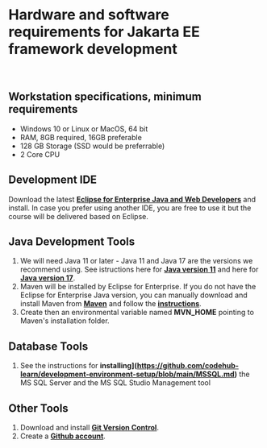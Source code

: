# Hardware and software requirements for Jakarta EE framework development
&nbsp;
&nbsp;

## Workstation specifications, minimum requirements
- Windows 10 or Linux or MacOS, 64 bit
- RAM, 8GB required, 16GB preferable
- 128 GB Storage (SSD would be preferrable)
- 2 Core CPU

## Development IDE
Download the latest **[Eclipse for Enterprise Java and Web Developers](https://www.eclipse.org/downloads/packages/release/2022-12/r/eclipse-ide-enterprise-java-and-web-developers)** and install. 
In case you prefer using another IDE, you are free to use it but the course will be delivered based on Eclipse. 

## Java Development Tools
1. We will need Java 11 or later - Java 11 and Java 17 are the versions we recommend using. See istructions here for **[Java version 11](https://github.com/codehub-learn/development-environment-setup/blob/main/java-standard-edition-11.md)** and here for **[Java version 17](https://github.com/codehub-learn/development-environment-setup/blob/main/java-standard-edition-17.md)**.
2. Maven will be installed by Eclipse for Enterprise. If you do not have the Eclipse for Enterprise Java version, 
you can manually download and install Maven from **[Maven](https://maven.apache.org/download.cgi)** 
and follow the **[instructions](https://maven.apache.org/install.html)**. 
3. Create then an environmental variable named **MVN_HOME** pointing to Maven's installation folder.

## Database Tools
1. See the instructions for **installing](https://github.com/codehub-learn/development-environment-setup/blob/main/MSSQL.md)** the MS SQL Server and the MS SQL Studio Management tool

## Other Tools
1. Download and install **[Git Version Control](https://git-scm.com/downloads)**.
2. Create a **[Github account](https://github.com/join)**.
